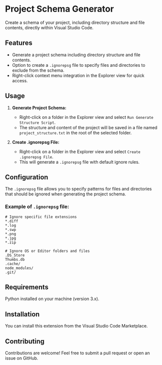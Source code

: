 # Project Schema Generator

Create a schema of your project, including directory structure and file contents, directly within Visual Studio Code.

## Features

- Generate a project schema including directory structure and file contents.
- Option to create a `.ignorepsg` file to specify files and directories to exclude from the schema.
- Right-click context menu integration in the Explorer view for quick access.

## Usage

1. **Generate Project Schema:**
   - Right-click on a folder in the Explorer view and select `Run Generate Structure Script`.
   - The structure and content of the project will be saved in a file named `project_structure.txt` in the root of the selected folder.

2. **Create .ignorepsg File:**
   - Right-click on a folder in the Explorer view and select `Create .ignorepsg File`.
   - This will generate a `.ignorepsg` file with default ignore rules.

## Configuration

The `.ignorepsg` file allows you to specify patterns for files and directories that should be ignored when generating the project schema.

### Example of `.ignorepsg` file:

```plaintext
# Ignore specific file extensions
*.diff
*.log
*.swp
*.png
*.jpg
*.zip

# Ignore OS or Editor folders and files
.DS_Store
Thumbs.db
.cache/
node_modules/
.git/
```

## Requirements
Python installed on your machine (version 3.x).

## Installation
You can install this extension from the Visual Studio Code Marketplace.

## Contributing
Contributions are welcome! Feel free to submit a pull request or open an issue on GitHub.